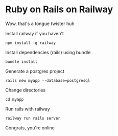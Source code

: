 # Ruby on Rails on Railway

Wow, that's a tongue twister huh

Install railway if you haven't

`npm install -g railway`

Install dependencies (rails) using bundle

`bundle install`

Generate a postgres project

`rails new myapp --database=postgresql`

Change directories

`cd myapp`

Run rails with railway

`railway run rails server`

Congrats, you're online

